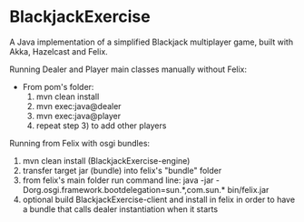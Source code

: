 # BlackjackExercise
A Java implementation of a simplified Blackjack multiplayer game, built with Akka, Hazelcast and Felix.

Running Dealer and Player main classes manually without Felix: <br />
- From pom's folder: <br />
  1) mvn clean install <br />
  2) mvn exec:java@dealer <br />
  3) mvn exec:java@player <br />
  4) repeat step 3) to add other players <br />

Running from Felix with osgi bundles: <br />
  1) mvn clean install (BlackjackExercise-engine) <br />
  2) transfer target jar (bundle) into felix's "bundle" folder <br />
  3) from felix's main folder run command line: java -jar -Dorg.osgi.framework.bootdelegation=sun.\*,com.sun.\* bin/felix.jar <br />
  4) optional build BlackjackExercise-client and install in felix in order to have a bundle that calls dealer instantiation when it starts <br />
